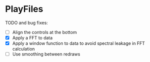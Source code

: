 # PlayFiles
TODO and bug fixes:
- [ ] Align the controls at the bottom
- [x] Apply a FFT to data
- [x] Apply a window function to data to avoid spectral leakage in FFT calculation
- [ ] Use smoothing between redraws
